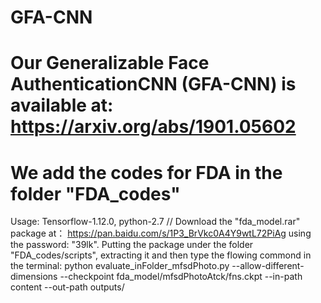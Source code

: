 # GFA-CNN
# Our Generalizable Face AuthenticationCNN (GFA-CNN) is available at: https://arxiv.org/abs/1901.05602 

# We add the codes for FDA in the folder "FDA_codes"
Usage: Tensorflow-1.12.0, python-2.7 // Download the "fda_model.rar" package at： https://pan.baidu.com/s/1P3_BrVkc0A4Y9wtL72PiAg using the password: "39lk". Putting the package under the folder "FDA_codes/scripts", extracting it and then type the flowing  commond in the terminal:
python evaluate_inFolder_mfsdPhoto.py --allow-different-dimensions --checkpoint fda_model/mfsdPhotoAtck/fns.ckpt --in-path content --out-path outputs/
